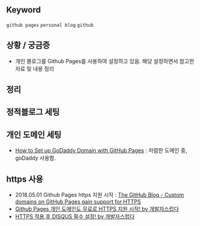 ## Keyword
`github pages` `personal blog` `github`

## 상황 / 궁금증
- 개인 블로그를 Github Pages를 사용하여 설정하고 있음. 해당 설정하면서 참고한 자료 및 내용 정리

## 정리
## 정적블로그 세팅

## 개인 도메인 세팅
- [How to Set up GoDaddy Domain with GitHub Pages](https://hackernoon.com/how-to-set-up-godaddy-domain-with-github-pages-a9300366c7b) : 저렴한 도메인 중, goDaddy 사용함.

## https 사용
- 2018.05.01 Github Pages https 지원 시작 : [The GitHub Blog - Custom domains on GitHub Pages gain support for HTTPS](https://blog.github.com/2018-05-01-github-pages-custom-domains-https/)
- [Github Pages 개인 도메인도 무료로 HTTPS 지원 시작! by 개발자스럽다](https://blog.gaerae.com/2018/05/github-pages-custom-domains-https.html?utm_source=feedburner&utm_medium=email&utm_campaign=Feed%3A+GaeraeBlog+%28개발자스럽다%29)
- [HTTPS 적용 후 DISQUS 필수 설정! by 개발자스럽다](https://blog.gaerae.com/2018/01/disqus-url-map-tool.html)
